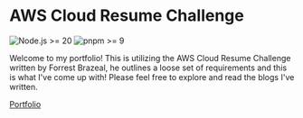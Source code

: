 # AWS Cloud Resume Challenge  
![Node.js >= 20](https://img.shields.io/badge/node.js-%3E%3D20-brightgreen) 
![pnpm >= 9](https://img.shields.io/badge/pnpm-%3E%3D9-blue) 

Welcome to my portfolio! This is utilizing the AWS Cloud Resume Challenge written by Forrest Brazeal, he outlines a loose set of requirements and this is what I've come up with! Please feel free to explore and read the blogs I've written.

[Portfolio](https://nicolexan.com/)